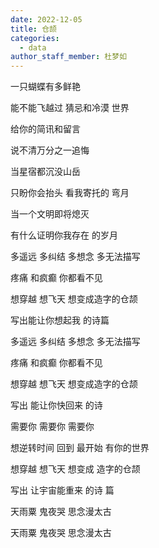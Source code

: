```yaml
---
date: 2022-12-05
title: 仓颉
categories:
  - data
author_staff_member: 杜梦如
---
```


一只蝴蝶有多鲜艳

能不能飞越过 猜忌和冷漠 世界

给你的简讯和留言

说不清万分之一追悔

当星宿都沉没山岳

只盼你会抬头 看我寄托的 弯月

当一个文明即将熄灭

有什么证明你我存在 的岁月

多遥远 多纠结 多想念 多无法描写

疼痛 和疯癫 你都看不见

想穿越 想飞天 想变成造字的仓颉

写出能让你想起我 的诗篇

多遥远 多纠结 多想念 多无法描写

疼痛 和疯癫 你都看不见

想穿越 想飞天 想变成造字的仓颉

写出 能让你快回来 的诗

需要你 需要你 需要你

想逆转时间 回到 最开始 有你的世界

想穿越 想飞天 想变成 造字的仓颉

写出 让宇宙能重来 的诗 篇

天雨粟 鬼夜哭 思念漫太古

天雨粟 鬼夜哭 思念漫太古



<script src="https://giscus.app/client.js"
        data-repo="dumengru/dumengru.github.io"
        data-repo-id="R_kgDOIj5srQ"
        data-category="General"
        data-category-id="DIC_kwDOIj5src4CS83P"
        data-mapping="og:title"
        data-strict="1"
        data-reactions-enabled="1"
        data-emit-metadata="1"
        data-input-position="top"
        data-theme="preferred_color_scheme"
        data-lang="zh-CN"
        data-loading="lazy"
        crossorigin="anonymous"
        async>
</script>